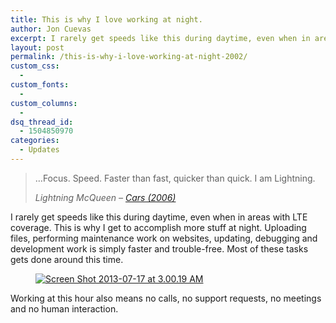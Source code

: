 ```yaml
---
title: This is why I love working at night.
author: Jon Cuevas
excerpt: I rarely get speeds like this during daytime, even when in areas with LTE coverage. This is why I get to accomplish more stuff at night. Uploading files, performing maintenance work on websites, updating, debugging and development work is simply faster and trouble-free. Most of these tasks gets done around this time.
layout: post
permalink: /this-is-why-i-love-working-at-night-2002/
custom_css:
  - 
custom_fonts:
  - 
custom_columns:
  - 
dsq_thread_id:
  - 1504850970
categories:
  - Updates
---
```

> &#8230;Focus. Speed. Faster than fast, quicker than quick. I am Lightning.
> 
> <cite>Lightning McQueen &#8211; <a href="http://www.imdb.com/title/tt0317219/" target="_blank">Cars (2006)</a></cite>

I rarely get speeds like this during daytime, even when in areas with LTE coverage. This is why I get to accomplish more stuff at night. Uploading files, performing maintenance work on websites, updating, debugging and development work is simply faster and trouble-free. Most of these tasks gets done around this time.<figure>

[<img class="aligncenter" alt="Screen Shot 2013-07-17 at 3.00.19 AM" src="http://archondigital.com/wp-content/uploads/Screen-Shot-2013-07-17-at-3.00.19-AM.png" />][1]</figure> 
Working at this hour also means no calls, no support requests, no meetings and no human interaction.

 [1]: http://www.speedtest.net/result/2840750269.png
